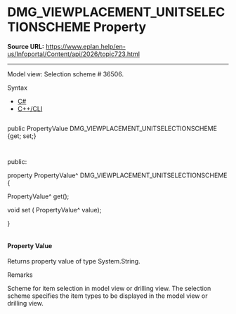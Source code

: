 # DMG_VIEWPLACEMENT_UNITSELECTIONSCHEME Property

**Source URL:** https://www.eplan.help/en-us/Infoportal/Content/api/2026/topic723.html

---

Model view: Selection scheme # 36506.

Syntax

- [C#](#i-syntax-CS)
- [C++/CLI](#i-syntax-CPP2005)

```
```
public PropertyValue DMG_VIEWPLACEMENT_UNITSELECTIONSCHEME {get; set;}
```
```

```
```
public:

property PropertyValue^ DMG_VIEWPLACEMENT_UNITSELECTIONSCHEME {

   PropertyValue^ get();

   void set (    PropertyValue^ value);

}
```
```

#### Property Value

Returns property value of type System.String.

Remarks

Scheme for item selection in model view or drilling view. The selection scheme specifies the item types to be displayed in the model view or drilling view.
